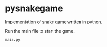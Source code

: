 # pysnakegame
Implementation of snake game written in python. 

Run the main file to start the game. 
```bash 
main.py
```